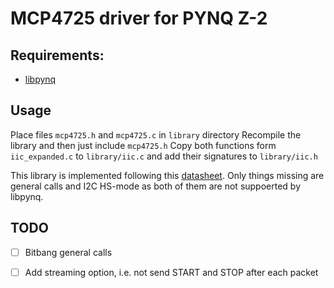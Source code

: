 # MCP4725 driver for PYNQ Z-2
## Requirements:
- [libpynq](https://pynq.tue.nl/general/libpynq/)
## Usage
Place files `mcp4725.h` and `mcp4725.c` in `library` directory
Recompile the library and then just include `mcp4725.h`
Copy both functions form `iic_expanded.c` to `library/iic.c` and add their signatures to `library/iic.h`

This library is implemented following this [datasheet](https://www.tinytronics.nl/product_files/000416_MCP4725%20datasheet.pdf).
Only things missing are general calls and I2C HS-mode as both of them are not suppoerted by libpynq.

## TODO
-[ ] Bitbang general calls
-[ ] Add streaming option, i.e. not send START and STOP after each packet

